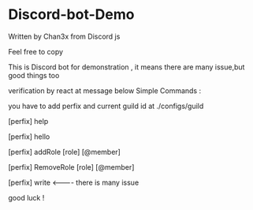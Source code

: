 # Discord-bot-Demo

Written by Chan3x  from Discord js

Feel free to copy

This is Discord bot for demonstration , it means there are many issue,but good things too

verification by react at message below
Simple Commands :


you have to add perfix and current guild id at ./configs/guild

[perfix] help

[perfix] hello

[perfix] addRole [role] [@member]

[perfix] RemoveRole [role] [@member]

[perfix] write   <---- there is many issue 


good luck ! 
